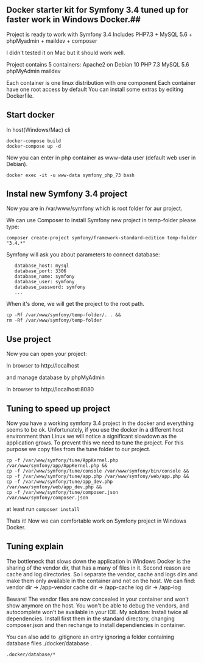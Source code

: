 ## Docker starter kit for Symfony 3.4 tuned up for faster work in Windows Docker.##

Project is ready to work with Symfony 3.4 Includes PHP7.3 + MySQL 5.6 + phpMyadmin + maildev + composer

I didn't tested it on Mac but it should work well.

Project contains 5 containers:
Apache2 on Debian 10
PHP 7.3
MySQL 5.6
phpMyAdmin
maildev

Each container is one linux distribution with one component
Each container have one root access by default
You can install some extras by editing Dockerfile.

## Start docker ##
In host(Windows/Mac) cli
```
docker-compose build
docker-compose up -d
```

Now you can enter in php container as www-data user (default web user in Debian).

```
docker exec -it -u www-data symfony_php_73 bash
```

## Instal new Symfony 3.4 project ##

Now you are in /var/www/symfony which is root folder for aur project.

We can use Composer to install Symfony new project in temp-folder please type:

```
composer create-project symfony/framework-standard-edition temp-folder "3.4.*"
```
 
 Symfony will ask you about parameters to connect database:
 ```
    database_host: mysql
    database_port: 3306
    database_name: symfony
    database_user: symfony
    database_password: symfony
    ...
 ```

When it's done, we will get the project to the root path.

```
cp -Rf /var/www/symfony/temp-folder/. . &&
rm -Rf /var/www/symfony/temp-folder
```

## Use project ##

Now you can open your project:

In browser to http://localhost

and manage database by phpMyAdmin

In browser to http://localhost:8080

## Tuning to speed up project ##
Now you have a working symfony 3.4 project in the docker and everything seems to be ok. Unfortunately, if you use the docker in a different host environment than Linux we will notice a significant slowdown as the application grows.
To prevent this we need to tune the project. For this purpose we copy files from the tune folder to our project.
```
cp -f /var/www/symfony/tune/AppKernel.php /var/www/symfony/app/AppKernel.php &&
cp -f /var/www/symfony/tune/console /var/www/symfony/bin/console &&
cp -f /var/www/symfony/tune/app.php /var/www/symfony/web/app.php &&
cp -f /var/www/symfony/tune/app_dev.php /var/www/symfony/web/app_dev.php &&
cp -f /var/www/symfony/tune/composer.json /var/www/symfony/composer.json
```
at least run ```composer install```

Thats it!
Now we can comfortable work on Symfony project in Windows Docker.

## Tuning explain ##
The bottleneck that slows down the application in Windows Docker is the sharing of the vendor dir, that has a many of files in it. Second reason are cache and log directories.
So i separate the vendor, cache and logs dirs and make them only available in the container and not on the host.
We can find:
vendor dir -> /app-vendor
cache dir -> /app-cache
log dir -> /app-log

Beware! The vendor files are now concealed in your container and won't show anymore on the host. You won't be able to debug the vendors, and autocomplete won't be available in your IDE.
My solution: Install twice all dependencies. Install first them in the standard directory, changing composer.json and then rechange to install dependiencies in container.

You can also add to .gitignore an entry ignoring a folder containing database files ./docker/database .
```
.docker/database/*
```

